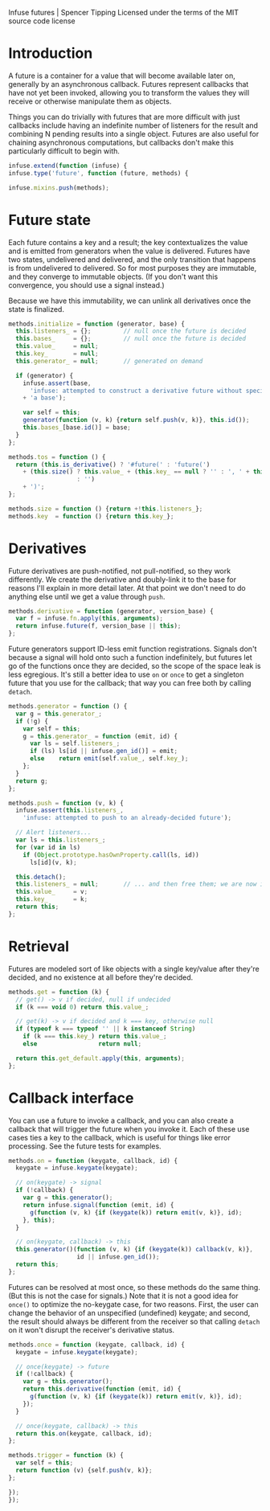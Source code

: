 Infuse futures | Spencer Tipping
Licensed under the terms of the MIT source code license

# Introduction

A future is a container for a value that will become available later on,
generally by an asynchronous callback. Futures represent callbacks that have
not yet been invoked, allowing you to transform the values they will receive or
otherwise manipulate them as objects.

Things you can do trivially with futures that are more difficult with just
callbacks include having an indefinite number of listeners for the result and
combining N pending results into a single object. Futures are also useful for
chaining asynchronous computations, but callbacks don't make this particularly
difficult to begin with.

```js
infuse.extend(function (infuse) {
infuse.type('future', function (future, methods) {
```

```js
infuse.mixins.push(methods);
```

# Future state

Each future contains a key and a result; the key contextualizes the value and
is emitted from generators when the value is delivered. Futures have two
states, undelivered and delivered, and the only transition that happens is from
undelivered to delivered. So for most purposes they are immutable, and they
converge to immutable objects. (If you don't want this convergence, you should
use a signal instead.)

Because we have this immutability, we can unlink all derivatives once the state
is finalized.

```js
methods.initialize = function (generator, base) {
  this.listeners_ = {};         // null once the future is decided
  this.bases_     = {};         // null once the future is decided
  this.value_     = null;
  this.key_       = null;
  this.generator_ = null;       // generated on demand
```

```js
  if (generator) {
    infuse.assert(base,
      'infuse: attempted to construct a derivative future without specifying '
    + 'a base');
```

```js
    var self = this;
    generator(function (v, k) {return self.push(v, k)}, this.id());
    this.bases_[base.id()] = base;
  }
};
```

```js
methods.tos = function () {
  return (this.is_derivative() ? '#future(' : 'future(')
    + (this.size() ? this.value_ + (this.key_ == null ? '' : ', ' + this.key_)
                   : '')
    + ')';
};
```

```js
methods.size = function () {return +!this.listeners_};
methods.key  = function () {return this.key_};
```

# Derivatives

Future derivatives are push-notified, not pull-notified, so they work
differently. We create the derivative and doubly-link it to the base for
reasons I'll explain in more detail later. At that point we don't need to do
anything else until we get a value through `push`.

```js
methods.derivative = function (generator, version_base) {
  var f = infuse.fn.apply(this, arguments);
  return infuse.future(f, version_base || this);
};
```

Future generators support ID-less emit function registrations. Signals don't
because a signal will hold onto such a function indefinitely, but futures let
go of the functions once they are decided, so the scope of the space leak is
less egregious. It's still a better idea to use `on` or `once` to get a
singleton future that you use for the callback; that way you can free both by
calling `detach`.

```js
methods.generator = function () {
  var g = this.generator_;
  if (!g) {
    var self = this;
    g = this.generator_ = function (emit, id) {
      var ls = self.listeners_;
      if (ls) ls[id || infuse.gen_id()] = emit;
      else    return emit(self.value_, self.key_);
    };
  }
  return g;
};
```

```js
methods.push = function (v, k) {
  infuse.assert(this.listeners_,
    'infuse: attempted to push to an already-decided future');
```

```js
  // Alert listeners...
  var ls = this.listeners_;
  for (var id in ls)
    if (Object.prototype.hasOwnProperty.call(ls, id))
      ls[id](v, k);
```

```js
  this.detach();
  this.listeners_ = null;       // ... and then free them; we are now immutable
  this.value_     = v;
  this.key_       = k;
  return this;
};
```

# Retrieval

Futures are modeled sort of like objects with a single key/value after they're
decided, and no existence at all before they're decided.

```js
methods.get = function (k) {
  // get() -> v if decided, null if undecided
  if (k === void 0) return this.value_;
```

```js
  // get(k) -> v if decided and k === key, otherwise null
  if (typeof k === typeof '' || k instanceof String)
    if (k === this.key_) return this.value_;
    else                 return null;
```

```js
  return this.get_default.apply(this, arguments);
};
```

# Callback interface

You can use a future to invoke a callback, and you can also create a callback
that will trigger the future when you invoke it. Each of these use cases ties a
key to the callback, which is useful for things like error processing. See the
future tests for examples.

```js
methods.on = function (keygate, callback, id) {
  keygate = infuse.keygate(keygate);
```

```js
  // on(keygate) -> signal
  if (!callback) {
    var g = this.generator();
    return infuse.signal(function (emit, id) {
      g(function (v, k) {if (keygate(k)) return emit(v, k)}, id);
    }, this);
  }
```

```js
  // on(keygate, callback) -> this
  this.generator()(function (v, k) {if (keygate(k)) callback(v, k)},
                   id || infuse.gen_id());
  return this;
};
```

Futures can be resolved at most once, so these methods do the same thing. (But
this is not the case for signals.) Note that it is not a good idea for `once()`
to optimize the no-keygate case, for two reasons. First, the user can change
the behavior of an unspecified (undefined) keygate; and second, the result
should always be different from the receiver so that calling `detach` on it
won't disrupt the receiver's derivative status.

```js
methods.once = function (keygate, callback, id) {
  keygate = infuse.keygate(keygate);
```

```js
  // once(keygate) -> future
  if (!callback) {
    var g = this.generator();
    return this.derivative(function (emit, id) {
      g(function (v, k) {if (keygate(k)) return emit(v, k)}, id);
    });
  }
```

```js
  // once(keygate, callback) -> this
  return this.on(keygate, callback, id);
};
```

```js
methods.trigger = function (k) {
  var self = this;
  return function (v) {self.push(v, k)};
};
```

```js
});
});

```
